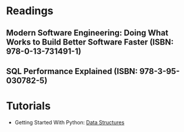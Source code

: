 # Readings

## Modern Software Engineering: Doing What Works to Build Better Software Faster (ISBN: 978-0-13-731491-1)

## SQL Performance Explained (ISBN: 978-3-95-030782-5)

# Tutorials

- Getting Started With Python: [Data Structures](https://github.com/marcinciapa/tutorials/pull/38)
